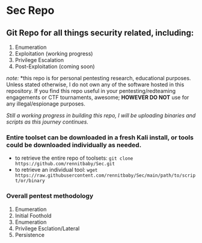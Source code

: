 # Sec Repo 

## Git Repo for all things security related, including: 
 1. Enumeration
 2. Exploitation (working progress)
 3. Privilege Escalation
 4. Post-Exploitation (coming soon)
  
  _note:_ \*this repo is for personal pentesting research, educational purposes. Unless stated otherwise, I do not own any of the software hosted in this repository. If you find this repo useful in your pentesting/redteaming engagements or CTF tournaments, awesome; __HOWEVER DO NOT__ use for any illegal/espionage purposes. 
  
  _Still a working progress in building this repo, I will be uploading binaries and scripts as this journey continues._
  


  
  ### Entire toolset can be downloaded in a fresh Kali install, or tools could be downloaded individually as needed.
  
   - to retrieve the entire repo of toolsets: `git clone https://github.com/rennitbaby/Sec.git`
   - to retrieve an individual tool: `wget https://raw.githubusercontent.com/rennitbaby/Sec/main/path/to/script/or/binary`
    
   
   ### Overall pentest methodology 
   1. Enumeration
   2. Initial Foothold
   3. Enumeration
   4. Privilege Esclation/Lateral
   5. Persistence
